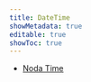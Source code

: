 ```yaml
---
title: DateTime
showMetadata: true
editable: true
showToc: true
---
```


- [Noda Time](https://github.com/nodatime/nodatime)
